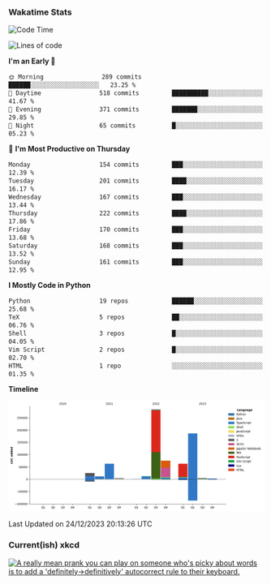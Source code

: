 ### Wakatime Stats
<!--START_SECTION:waka-->
![Code Time](http://img.shields.io/badge/Code%20Time-2%2C235%20hrs%2047%20mins-blue)

![Lines of code](https://img.shields.io/badge/From%20Hello%20World%20I%27ve%20Written-727.5%20thousand%20lines%20of%20code-blue)

**I'm an Early 🐤** 

```text
🌞 Morning                289 commits         ██████░░░░░░░░░░░░░░░░░░░   23.25 % 
🌆 Daytime                518 commits         ██████████░░░░░░░░░░░░░░░   41.67 % 
🌃 Evening                371 commits         ███████░░░░░░░░░░░░░░░░░░   29.85 % 
🌙 Night                  65 commits          █░░░░░░░░░░░░░░░░░░░░░░░░   05.23 % 
```
📅 **I'm Most Productive on Thursday** 

```text
Monday                   154 commits         ███░░░░░░░░░░░░░░░░░░░░░░   12.39 % 
Tuesday                  201 commits         ████░░░░░░░░░░░░░░░░░░░░░   16.17 % 
Wednesday                167 commits         ███░░░░░░░░░░░░░░░░░░░░░░   13.44 % 
Thursday                 222 commits         ████░░░░░░░░░░░░░░░░░░░░░   17.86 % 
Friday                   170 commits         ███░░░░░░░░░░░░░░░░░░░░░░   13.68 % 
Saturday                 168 commits         ███░░░░░░░░░░░░░░░░░░░░░░   13.52 % 
Sunday                   161 commits         ███░░░░░░░░░░░░░░░░░░░░░░   12.95 % 
```


**I Mostly Code in Python** 

```text
Python                   19 repos            ██████░░░░░░░░░░░░░░░░░░░   25.68 % 
TeX                      5 repos             ██░░░░░░░░░░░░░░░░░░░░░░░   06.76 % 
Shell                    3 repos             █░░░░░░░░░░░░░░░░░░░░░░░░   04.05 % 
Vim Script               2 repos             █░░░░░░░░░░░░░░░░░░░░░░░░   02.70 % 
HTML                     1 repo              ░░░░░░░░░░░░░░░░░░░░░░░░░   01.35 % 
```



**Timeline**

![Lines of Code chart](https://raw.githubusercontent.com/joshuajeschek/joshuajeschek/main/assets/bar_graph.png)


 Last Updated on 24/12/2023 20:13:26 UTC
<!--END_SECTION:waka-->

### Current(ish) xkcd
<a id="xkcd-a" title="A really mean prank you can play on someone who's picky about words is to add a 'definitely->definitively' autocorrect rule to their keyboard." href="https://www.xkcd.com" target="_blank">
        <img align="center" id="xkcd-img" src="https://imgs.xkcd.com/comics/definitely.png" alt="A really mean prank you can play on someone who's picky about words is to add a 'definitely->definitively' autocorrect rule to their keyboard." height=300 />
</a>

